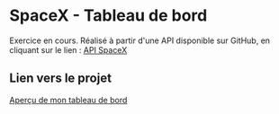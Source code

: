 # SpaceX - Tableau de bord
Exercice en cours. Réalisé à partir d'une API disponible sur GitHub, en cliquant sur le lien : [API SpaceX](https://github.com/r-spacex/SpaceX-API)

## Lien vers le projet
[Aperçu de mon tableau de bord](https://balbijoh.github.io/spaceX-test-technique/)
